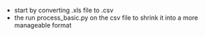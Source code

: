 - start by converting .xls file to .csv
- the run process_basic.py on the csv file to shrink it into a more manageable format